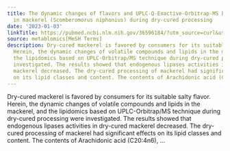 ```yaml
---
title: The dynamic changes of flavors and UPLC-Q-Exactive-Orbitrap-MS based lipidomics
  in mackerel (Scomberomorus niphonius) during dry-cured processing
date: '2023-01-03'
linkTitle: https://pubmed.ncbi.nlm.nih.gov/36596184/?utm_source=curl&utm_medium=rss&utm_campaign=pubmed-2&utm_content=1Zkrxt7ktlCbHBXEV3v65xxSnkSWNsJ1A6Fq3gBniKhGfIUslK&fc=20210907212339&ff=20230105200741&v=2.17.9.post6+86293ac
source: metablomics[MeSH Terms]
description: Dry-cured mackerel is favored by consumers for its suitable salty flavor.
  Herein, the dynamic changes of volatile compounds and lipids in the mackerel, and
  the lipidomics based on UPLC-Orbitrap/MS technique during dry-cured processing were
  investigated. The results showed that endogenous lipases activities in dry-cured
  mackerel decreased. The dry-cured processing of mackerel had significant effects
  on its lipid classes and content. The contents of Arachidonic acid (C20:4n6), ...
---
```

Dry-cured mackerel is favored by consumers for its suitable salty flavor. Herein, the dynamic changes of volatile compounds and lipids in the mackerel, and the lipidomics based on UPLC-Orbitrap/MS technique during dry-cured processing were investigated. The results showed that endogenous lipases activities in dry-cured mackerel decreased. The dry-cured processing of mackerel had significant effects on its lipid classes and content. The contents of Arachidonic acid (C20:4n6), ...